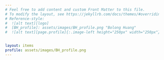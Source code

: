 ```yaml
---
# Feel free to add content and custom Front Matter to this file.
# To modify the layout, see https://jekyllrb.com/docs/themes/#overriding-theme-defaults
# Reference-style: 
#  ![alt text][logo]  
#  [BH_profile]: assets/images/BH_profile.png "Bolong Huang"
#  ![alt text][page.profile]{:.image-left height="250px" width="250px"} 
  

layout: items
profile: assets/images/BH_profile.png
---
```


